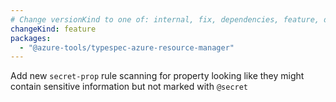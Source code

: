```yaml
---
# Change versionKind to one of: internal, fix, dependencies, feature, deprecation, breaking
changeKind: feature
packages:
  - "@azure-tools/typespec-azure-resource-manager"
---
```


Add new `secret-prop` rule scanning for property looking like they might contain sensitive information but not marked with `@secret`
